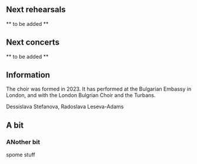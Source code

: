 ## Next rehearsals
** to be added **

## Next concerts
** to be added **


## Information
The choir was formed in 2023. It has performed at the Bulgarian Embassy in London, and with the London Bulgrian Choir and the Turbans.

Dessislava Stefanova, Radoslava Leseva-Adams

## A bit

### ANother bit
spome stuff
